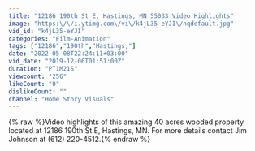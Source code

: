 ```yaml
---
title: "12186 190th St E, Hastings, MN 55033 Video Highlights"
image: "https:\/\/i.ytimg.com\/vi\/k4jL35-eYJI\/hqdefault.jpg"
vid_id: "k4jL35-eYJI"
categories: "Film-Animation"
tags: ["12186","190th","Hastings,"]
date: "2022-05-08T22:24:11+03:00"
vid_date: "2019-12-06T01:51:00Z"
duration: "PT1M21S"
viewcount: "256"
likeCount: "0"
dislikeCount: ""
channel: "Home Story Visuals"
---
```

{% raw %}Video highlights of this amazing 40 acres wooded property located at 12186 190th St E, Hastings, MN.  For more details contact Jim Johnson at (612) 220-4512.{% endraw %}
